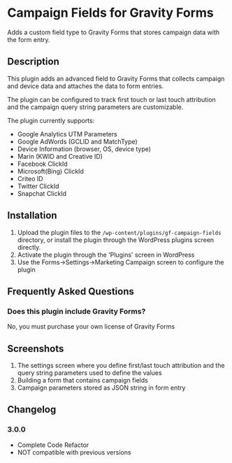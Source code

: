 # Campaign Fields for Gravity Forms

Adds a custom field type to Gravity Forms that stores campaign data with the form entry.

## Description

This plugin adds an advanced field to Gravity Forms that collects campaign and device data and attaches the data to form entries.

The plugin can be configured to track first touch or last touch attribution and the campaign query string parameters are customizable.

The plugin currently supports:

* Google Analytics UTM Parameters
* Google AdWords (GCLID and MatchType)
* Device Information (browser, OS, device type)
* Marin (KWID and Creative ID)
* Facebook ClickId 
* Microsoft(Bing) ClickId 
* Criteo ID
* Twitter ClickId 
* Snapchat ClickId 

## Installation

1. Upload the plugin files to the `/wp-content/plugins/gf-campaign-fields` directory, or install the plugin through the WordPress plugins screen directly.
2. Activate the plugin through the 'Plugins' screen in WordPress
3. Use the Forms->Settings->Marketing Campaign screen to configure the plugin

## Frequently Asked Questions

### Does this plugin include Gravity Forms?

No, you must purchase your own license of Gravity Forms


## Screenshots

1. The settings screen where you define first/last touch attribution and the query string parameters used to define the values
2. Building a form that contains campaign fields
3. Campaign parameters stored as JSON string in form entry

## Changelog
### 3.0.0
* Complete Code Refactor 
* NOT compatible with previous versions
